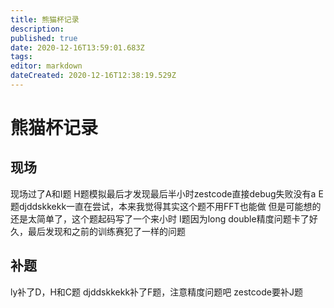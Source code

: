 ```yaml
---
title: 熊猫杯记录
description: 
published: true
date: 2020-12-16T13:59:01.683Z
tags: 
editor: markdown
dateCreated: 2020-12-16T12:38:19.529Z
---
```


# 熊猫杯记录
## 现场
现场过了A和I题
H题模拟最后才发现最后半小时zestcode直接debug失败没有a
E题djddskkekk一直在尝试，本来我觉得其实这个题不用FFT也能做
但是可能想的还是太简单了，这个题起码写了一个来小时
I题因为long double精度问题卡了好久，最后发现和之前的训练赛犯了一样的问题
## 补题
ly补了D，H和C题
djddskkekk补了F题，注意精度问题吧
zestcode要补J题
